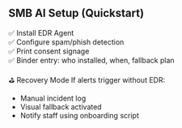 ## SMB AI Setup (Quickstart)

✅ Install EDR Agent  
✅ Configure spam/phish detection  
✅ Print consent signage  
✅ Binder entry: who installed, when, fallback plan

⛳ Recovery Mode
If alerts trigger without EDR:  
- Manual incident log  
- Visual fallback activated  
- Notify staff using onboarding script
